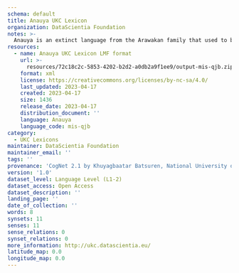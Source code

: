 ```yaml
---
schema: default
title: Anauya UKC Lexicon
organization: DataScientia Foundation
notes: >-
  Anauya is an extinct language from the Arawakan family that used to be spoken in South America. The UKC Lexicon of Anauya is represented as a lexico-semantic network. It consists of words, word senses, synsets, as well as sense-level and synset-level relationships
resources:
  - name: Anauya UKC Lexicon LMF format
    url: >-
      resources/72c18c2c-5853-4202-b2d2-a0db2a9f1ee9/output-mis-qjb.zip
    format: xml
    license: https://creativecommons.org/licenses/by-nc-sa/4.0/
    last_updated: 2023-04-17
    created: 2023-04-17
    size: 1436
    release_date: 2023-04-17
    distribution_document: ''
    language: Anauya
    language_code: mis-qjb
category:
  - UKC Lexicons
maintainer: DataScientia Foundation
maintainer_email: ''
tags: ''
provenance: 'CogNet 2.1 by Khuyagbaatar Batsuren, National University of Mongolia (http://cognet.ukc.disi.unitn.it); Native Languages of the Americas 2021.11. by Laura Redish and Orrin Lewis (http://www.native-languages.org); Princeton WordNet 2.1 by Princeton University (https://wordnet.princeton.edu)'
version: '1.0'
dataset_level: Language Level (L1-2)
dataset_access: Open Access
dataset_description: ''
landing_page: ''
date_of_collection: ''
words: 8
synsets: 11
senses: 11
sense_relations: 0
synset_relations: 0
more_information: http://ukc.datascientia.eu/
latitude_map: 0.0
longitude_map: 0.0
---
```

